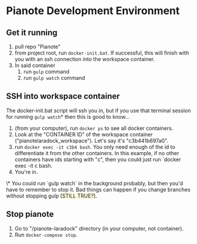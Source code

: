 Pianote Development Environment
================================================

Get it running
-------------------------------------------------

1. pull repo "Pianote"
2. from project root, run `docker-init.bat`. If successful, this will finish with you with an ssh connection into the workspace container.
3. In said container
	1. run `gulp` command
	1. run `gulp watch` command

SSH into workspace container
--------------------------------------------------

The docker-init.bat script will ssh you in, but if you use that terminal session for running `gulp watch`\* then this is good to know...

1. (from your computer), run `docker ps` to see all docker containers.
2. Look at the "CONTAINER ID" of the workspace container ("pianotelaradock_workspace"). Let's say it's "c3b441b697a0".
3. run `docker exec -it c3b4 bash`. You only need enough of the id to differentiate it from the other containers. In this example, if no other containers have ids starting with "c", then you could just run `docker exec -it c bash.
4. You're in.

<span class="small-text">
\* You could run `gulp watch` in the background probably, but then you'd have to remember to stop it. Bad things can happen if you change branches without stopping gulp <span style="background: lightyellow">[STILL TRUE?]</span>.
</span>

Stop pianote
------------------------------------------

1. Go to "/pianote-laradock" directory (in your computer, not container).
2. Run `docker-compose stop`.